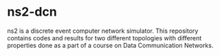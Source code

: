 # ns2-dcn
ns2 is a discrete event computer network simulator. This repository contains codes and results for two different topologies with different properties done as a part of a course on Data Communication Networks.
